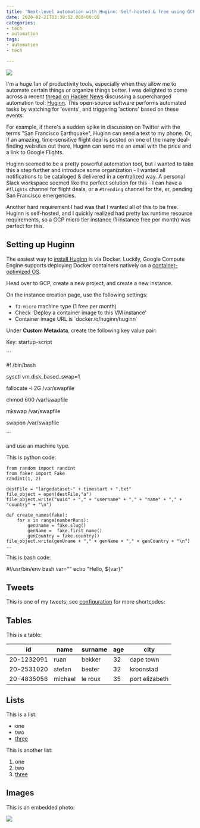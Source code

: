 ```yaml
---
title: 'Next-level automation with Huginn: Self-hosted & free using GCP'
date: 2020-02-21T03:39:52.000+00:00
categories:
- tech
- automation
tags:
- automation
- tech

---
```

![](/uploads/automation_small.jpg)

I'm a huge fan of productivity tools, especially when they allow me to automate certain things or organize things better. I was delighted to come across a recent  [thread on Hacker News](https://news.ycombinator.com/item?id=21772610 "Huginn") discussing a supercharged automation tool: [Huginn](https://github.com/huginn/huginn "Huginn"). This open-source software performs automated tasks by watching for 'events', and triggering 'actions' based on these events.

For example, if there's a sudden spike in discussion on Twitter with the terms "San Francisco Earthquake", Huginn can send a text to my phone. Or, if an amazing, time-sensitive flight deal is posted on one of the many deal-finding websites out there, Huginn can send me an email with the price and a link to Google Flights.

Huginn seemed to be a pretty powerful automation tool, but I wanted to take this a step further and introduce some organization - I wanted all notifications to be cataloged & delivered in a centralized way. A personal Slack workspace seemed like the perfect solution for this - I can have a `#flights` channel for flight deals, or a `#trending` channel for the, er, pending San Francisco emergencies.

Another hard requirement I had was that I wanted all of this to be free. Huginn is self-hosted, and I quickly realized had pretty lax runtime resource requirements, so a GCP micro tier instance (1 instance free per month) was perfect for this.

## Setting up Huginn

The easiest way to [install Huginn](https://github.com/huginn/huginn/blob/master/doc/docker/install.md "Huginn installation") is via Docker. Luckily, Google Compute Engine supports deploying Docker containers natively on a [container-optimized OS](https://cloud.google.com/container-optimized-os/docs "Container optimized GCP OS").

Head over to GCP, create a new project, and create a new instance.

On the instance creation page, use the following settings:

* `f1-micro` machine type (1 free per month)
* Check 'Deploy a container image to this VM instance'
* Container image URL is \`docker.io/huginn/huginn\`

Under **Custom Metadata**, create the following key value pair:

Key: startup-script 

\`\`\`

\#! /bin/bash

sysctl vm.disk_based_swap=1

fallocate -l 2G /var/swapfile

chmod 600 /var/swapfile

mkswap /var/swapfile

swapon /var/swapfile

\`\`\`

and use an machine type. 

This is python code:

    from random import randint
    from faker import Fake
    randint(1, 2)
    
    destFile = "largedataset-" + timestart + ".txt"
    file_object = open(destFile,"a")
    file_object.write("uuid" + "," + "username" + "," + "name" + "," + "country" + "\n")
    
    def create_names(fake):
        for x in range(numberRuns):
            genUname = fake.slug()
            genName =  fake.first_name()
            genCountry = fake.country()
    file_object.write(genUname + "," + genName + "," + genCountry + "\n")
    ..

This is bash code:

\#!/usr/bin/env bash
var=""
echo "Hello, ${var}"

## Tweets

This is one of my tweets, see [configuration](https://gohugo.io/content-management/shortcodes/#highlight) for more shortcodes:

## Tables

This is a table:

| id | name | surname | age | city |
| --- | --- | --- | --- | --- |
| 20-1232091 | ruan | bekker | 32 | cape town |
| 20-2531020 | stefan | bester | 32 | kroonstad |
| 20-4835056 | michael | le roux | 35 | port elizabeth |

## Lists

This is a list:

* one
* two
* [three](https://example.com)

This is another list:

1. one
2. two
3. [three](https://example.com)

## Images

This is an embedded photo:

![](https://images.pexels.com/photos/248797/pexels-photo-248797.jpeg?auto=compress&cs=tinysrgb&dpr=1&w=500)